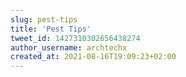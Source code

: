 ```yaml
---
slug: pest-tips
title: 'Pest Tips'
tweet_id: 1427310302656438274
author_username: archtechx
created_at: 2021-08-16T19:09:23+02:00
---
```

